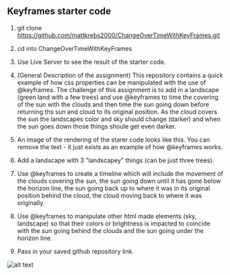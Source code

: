 ## Keyframes starter code 

1. git clone https://github.com/mattkrebs2000/ChangeOverTimeWithKeyFrames.git

2. cd into ChangeOverTimeWithKeyFrames

3. Use Live Server to see the result of the starter code.

4. (General Description of the assignment) This repository contains a quick example of how css properties can be manipulated with the use of @keyframes. The challenge of this assignment is to add in a landscape (green land with a few trees) and use @keyframes to time the covering of the sun with the clouds and then time the sun going down before returning ths sun and cloud to its original position. As the cloud covers the sun the landscapes color and sky should change (darker) and when the sun goes down those things shoule get even darker. 

5. An image of the rendering of the starer code looks like this. You can remove the text - it just exists as an example of how @keyframes works.

6. Add a landscape with 3 "landscapey" things (can be just three trees). 

7. Use @keyframes to create a timeline which will include the movement of the clouds covering the sun, the sun going down until it has gone below the horizon line, the sun going back up to where it was in its original position behind the cloud, the cloud moving back to where it was originally. 

8. Use @keyframes to manipulate other html made elements (sky, landscape) so that their colors or brightness is impacted to coincide with the sun going behind the clouds and the sun going under the horizon line. 

9. Pass in your saved github repository link. 

![alt text][logo]

[logo]: https://github.com/mattkrebs2000/ChangeOverTimeWithKeyFrames/blob/master/starterimage.png

